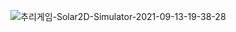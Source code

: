 ![추리게임-Solar2D-Simulator-2021-09-13-19-38-28](https://user-images.githubusercontent.com/77651050/133069922-b58334dd-6e4c-467b-aa82-6b7dee491cda.gif)
